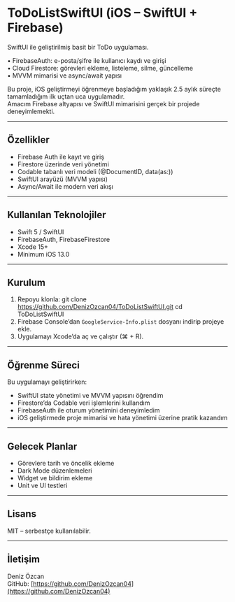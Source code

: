 # ToDoListSwiftUI (iOS – SwiftUI + Firebase)

SwiftUI ile geliştirilmiş basit bir ToDo uygulaması.

• FirebaseAuth: e-posta/şifre ile kullanıcı kaydı ve girişi  
• Cloud Firestore: görevleri ekleme, listeleme, silme, güncelleme  
• MVVM mimarisi ve async/await yapısı  

Bu proje, iOS geliştirmeyi öğrenmeye başladığım yaklaşık 2.5 aylık süreçte tamamladığım ilk uçtan uca uygulamadır.  
Amacım Firebase altyapısı ve SwiftUI mimarisini gerçek bir projede deneyimlemekti.

---

## Özellikler
- Firebase Auth ile kayıt ve giriş  
- Firestore üzerinde veri yönetimi  
- Codable tabanlı veri modeli (@DocumentID, data(as:))  
- SwiftUI arayüzü (MVVM yapısı)  
- Async/Await ile modern veri akışı  

---

## Kullanılan Teknolojiler
- Swift 5 / SwiftUI  
- FirebaseAuth, FirebaseFirestore  
- Xcode 15+  
- Minimum iOS 13.0  

---

## Kurulum
1. Repoyu klonla:
git clone https://github.com/DenizOzcan04/ToDoListSwiftUI.git
cd ToDoListSwiftUI
2. Firebase Console’dan `GoogleService-Info.plist` dosyanı indirip projeye ekle.  
3. Uygulamayı Xcode’da aç ve çalıştır (⌘ + R).

---

## Öğrenme Süreci
Bu uygulamayı geliştirirken:
- SwiftUI state yönetimi ve MVVM yapısını öğrendim  
- Firestore’da Codable veri işlemlerini kullandım  
- FirebaseAuth ile oturum yönetimini deneyimledim  
- iOS geliştirmede proje mimarisi ve hata yönetimi üzerine pratik kazandım  

---

## Gelecek Planlar
- Görevlere tarih ve öncelik ekleme  
- Dark Mode düzenlemeleri  
- Widget ve bildirim ekleme  
- Unit ve UI testleri  

---

## Lisans
MIT – serbestçe kullanılabilir.

---

## İletişim
Deniz Özcan  
GitHub: [https://github.com/DenizOzcan04](https://github.com/DenizOzcan04)



